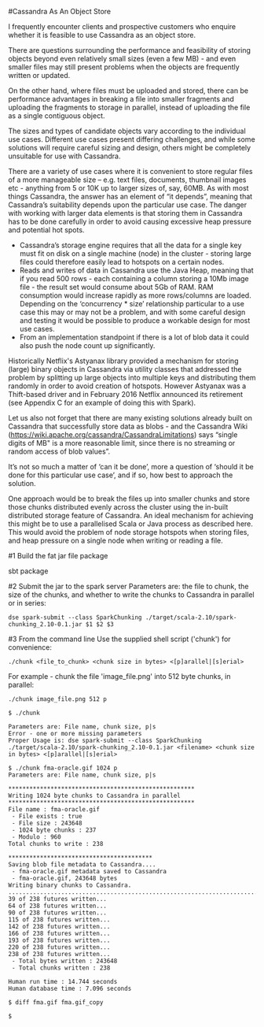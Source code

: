 #Cassandra As An Object Store

I frequently encounter clients and prospective customers who enquire whether it is feasible to use Cassandra as an object store. 

There are questions surrounding the performance and feasibility of storing objects beyond even relatively small sizes (even a few MB) - and even smaller files may still present problems when the objects are frequently written or updated.

On the other hand, where files must be uploaded and stored, there can be performance advantages in breaking a file into smaller fragments and uploading the fragments to storage in parallel, instead of uploading the file as a single contiguous object.

The sizes and types of candidate objects vary according to the individual use cases. Different use cases present differing challenges,  and while some solutions will require careful sizing and design, others might be completely unsuitable for use with Cassandra.

There are a variety of use cases where it is convenient to store regular files of a more manageable size – e.g. text files, documents, thumbnail images etc - anything from 5 or 10K up to larger sizes of, say, 60MB. As with most things Cassandra, the answer has an element of “it depends”, meaning that Cassandra’s suitability depends upon the particular use case. 
The danger with working with larger data elements is that storing them in Cassandra has to be done carefully in order to avoid causing excessive heap pressure and potential hot spots.

- Cassandra’s storage engine requires that all the data for a single key must fit on disk on a single machine (node) in the cluster - storing large files could therefore easily lead to hotspots on a certain nodes.
- Reads and writes of data in Cassandra use the Java Heap, meaning that if you read 500 rows - each containing a column storing a 10Mb image file - the result set would consume about 5Gb of RAM. RAM consumption would increase rapidly as more rows/columns are loaded. Depending on the ‘concurrency * size’ relationship particular to a use case this may or may not be a problem, and with some careful design and testing it would be possible to produce a workable design for most use cases.
- From an implementation standpoint if there is a lot of blob data it could also push the node count up significantly.

Historically Netflix's Astyanax library provided a mechanism for storing (large) binary objects in Cassandra via utility classes that addressed the problem by splitting up large objects into multiple keys and distributing them randomly in order to avoid creation of hotspots. However Astyanax was a Thift-based driver and in February 2016 Netflix announced its retirement (see Appendix C for an example of doing this with Spark).

Let us also not forget that there are many existing solutions already built on Cassandra that successfully store data as blobs - and the Cassandra Wiki (https://wiki.apache.org/cassandra/CassandraLimitations) says “single digits of MB" is a more reasonable limit, since there is no streaming or random access of blob values”. 

It’s not so much a matter of ‘can it be done’, more a question of  ‘should it be done for this particular use case’, and if so, how best to approach the solution. 

One approach would be to break the files up into smaller chunks and store those chunks distributed evenly across the cluster using the in-built distributed storage feature of Cassandra. An ideal mechanism for achieving this might be to use a parallelised Scala or Java process as described here. This would avoid the problem of node storage hotspots when storing files, and heap pressure on a single node when writing or reading a file.

#1	Build the fat jar file package

sbt package



#2	Submit the jar to the spark server
Parameters are: the file to chunk, the size of the chunks, and whether to write the chunks to Cassandra in parallel or in series:

```
dse spark-submit --class SparkChunking ./target/scala-2.10/spark-chunking_2.10-0.1.jar $1 $2 $3
```


#3	From the command line
Use the supplied shell script ('chunk') for convenience:

```
./chunk <file_to_chunk> <chunk size in bytes> <[p]arallel|[s]erial>
```
For example - chunk the file 'image_file.png' into 512 byte chunks, in parallel:
```
./chunk image_file.png 512 p
```

```
$ ./chunk

Parameters are: File name, chunk size, p|s
Error - one or more missing parameters
Proper Usage is: dse spark-submit --class SparkChunking ./target/scala-2.10/spark-chunking_2.10-0.1.jar <filename> <chunk size in bytes> <[p]arallel|[s]erial>
```

```
$ ./chunk fma-oracle.gif 1024 p
Parameters are: File name, chunk size, p|s

*****************************************************
Writing 1024 byte chunks to Cassandra in parallel
*****************************************************
File name : fma-oracle.gif
 - File exists : true
 - File size : 243648
 - 1024 byte chunks : 237
 - Modulo : 960
Total chunks to write : 238

*****************************************
Saving blob file metadata to Cassandra....
 - fma-oracle.gif metadata saved to Cassandra                                   
 - fma-oracle.gif, 243648 bytes
Writing binary chunks to Cassandra.
.............................................................................................................................................................................................................................................
39 of 238 futures written...
64 of 238 futures written...
90 of 238 futures written...
115 of 238 futures written...
142 of 238 futures written...
166 of 238 futures written...
193 of 238 futures written...
220 of 238 futures written...
238 of 238 futures written...
 - Total bytes written : 243648
 - Total chunks written : 238

Human run time : 14.744 seconds
Human database time : 7.096 seconds

```

```
$ diff fma.gif fma.gif_copy

$
```



